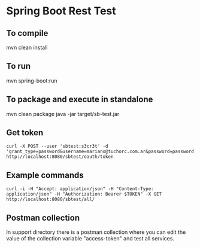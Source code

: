 # Spring Boot Rest Test

## To compile
mvn clean install

## To run
mvn spring-boot:run

## To package and execute in standalone
mvn clean package
java -jar target/sb-test.jar

## Get token
```
curl -X POST --user 'sbtest:s3cr3t' -d 'grant_type=password&username=mariano@tuchorc.com.ar&password=password' http://localhost:8080/sbtest/oauth/token
```

## Example commands
```
curl -i -H "Accept: application/json" -H "Content-Type: application/json" -H "Authorization: Bearer $TOKEN" -X GET http://localhost:8080/sbtest/all/
```

## Postman collection

In support directory there is a postman collection where you can edit the value of the collection variable "access-token" and test all services.